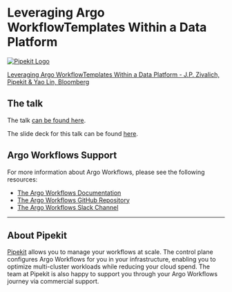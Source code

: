 # Leveraging Argo WorkflowTemplates Within a Data Platform

[![Pipekit Logo](https://raw.githubusercontent.com/pipekit/talk-demos/main/assets/images/pipekit-logo.png)](https://pipekit.io)

[Leveraging Argo WorkflowTemplates Within a Data Platform - J.P. Zivalich, Pipekit & Yao Lin, Bloomberg](https://sched.co/1Jo9d)

## The talk
The talk [can be found here](https://youtu.be/g8TCgnrM648).

The slide deck for this talk can be found [here](assets/slide-deck.pdf).

## Argo Workflows Support

For more information about Argo Workflows, please see the following resources:


* [The Argo Workflows Documentation](https://argoproj.github.io/argo-workflows/)
* [The Argo Workflows GitHub Repository](https://github.com/argoproj/argo-workflows/)
* [The Argo Workflows Slack Channel](https://cloud-native.slack.com/archives/C01QW9QSSSK)

---

## About Pipekit
[Pipekit](pipekit.io) allows you to manage your workflows at scale. The control plane configures Argo Workflows for you in your infrastructure, enabling you to optimize multi-cluster workloads while reducing your cloud spend.  The team at Pipekit is also happy to support you through your Argo Workflows journey via commercial support.
